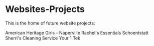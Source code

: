 # Websites-Projects
This is the home of future website projects:

American Heritage Girls - Naperville
Rachel's Essentials
Schoentstatt
Sherri's Cleaning Service
Your 1 Tek

